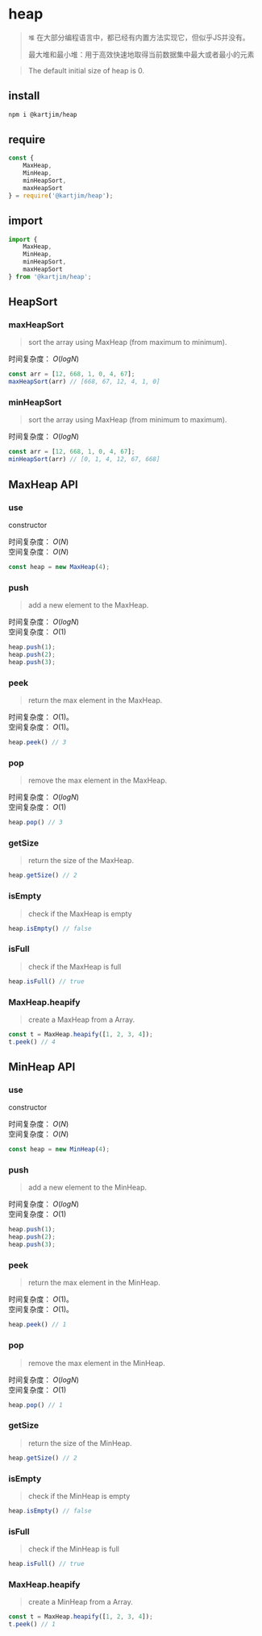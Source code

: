 # heap

> `堆` 在大部分编程语言中，都已经有内置方法实现它，但似乎JS并没有。
>
> 最大堆和最小堆：用于高效快速地取得当前数据集中最大或者最小的元素

> The default initial size of heap is 0.  

<!-- 
插入：找到第一个空子节点，插入，然后与父节点不断替换，直到符合特点
删除：找到最后一个子节点，放到根上，然后与子节点不断替换，直到符合特点

0 处为个数
父节点：n/2
左节点：n*2
右节点：n*1+1
叶子节点个数：索引大于 n/2 的都是 
 -->

## install
```sh
npm i @kartjim/heap
```
## require
```js
const {
    MaxHeap,
    MinHeap,
    minHeapSort,
    maxHeapSort
} = require('@kartjim/heap');
```

## import 
```js
import {
    MaxHeap,
    MinHeap,
    minHeapSort,
    maxHeapSort
} from '@kartjim/heap';
```

## HeapSort
### maxHeapSort
> sort the array using MaxHeap (from maximum to minimum).

时间复杂度： $O(log N)$ 

```js
const arr = [12, 668, 1, 0, 4, 67];
maxHeapSort(arr) // [668, 67, 12, 4, 1, 0]
```
### minHeapSort
> sort the array using MaxHeap (from minimum to maximum).

时间复杂度： $O(log N)$ 

```js
const arr = [12, 668, 1, 0, 4, 67];
minHeapSort(arr) // [0, 1, 4, 12, 67, 668]
```

## MaxHeap API
### use
constructor 

时间复杂度： $O(N)$    
空间复杂度： $O(N)$  
```js
const heap = new MaxHeap(4);
```

### push
> add a new element to the MaxHeap.  

时间复杂度： $O(log N)$  
空间复杂度： $O(1)$
```js
heap.push(1);
heap.push(2);
heap.push(3);
```

### peek
> return the max element in the MaxHeap.  

时间复杂度： $O(1)$。  
空间复杂度： $O(1)$。
```js
heap.peek() // 3
```

### pop
> remove the max element in the MaxHeap.  

时间复杂度： $O(log N)$      
空间复杂度： $O(1)$
```js
heap.pop() // 3
```

### getSize
> return the size of the MaxHeap.

```js
heap.getSize() // 2
```
### isEmpty
> check if the MaxHeap is empty

```js
heap.isEmpty() // false
```
### isFull
> check if the MaxHeap is full

```js
heap.isFull() // true
```
### MaxHeap.heapify
> create a MaxHeap from a Array.

```js
const t = MaxHeap.heapify([1, 2, 3, 4]);
t.peek() // 4
```

## MinHeap API
### use
constructor 

时间复杂度： $O(N)$    
空间复杂度： $O(N)$  
```js
const heap = new MinHeap(4);
```

### push
> add a new element to the MinHeap.  

时间复杂度： $O(log N)$  
空间复杂度： $O(1)$
```js
heap.push(1);
heap.push(2);
heap.push(3);
```

### peek
> return the max element in the MinHeap.  

时间复杂度： $O(1)$。  
空间复杂度： $O(1)$。
```js
heap.peek() // 1
```

### pop
> remove the max element in the MinHeap.  

时间复杂度： $O(log N)$      
空间复杂度： $O(1)$
```js
heap.pop() // 1
```

### getSize
> return the size of the MinHeap.

```js
heap.getSize() // 2
```
### isEmpty
> check if the MinHeap is empty

```js
heap.isEmpty() // false
```
### isFull
> check if the MinHeap is full

```js
heap.isFull() // true
```
### MaxHeap.heapify
> create a MinHeap from a Array.

```js
const t = MaxHeap.heapify([1, 2, 3, 4]);
t.peek() // 1
```


